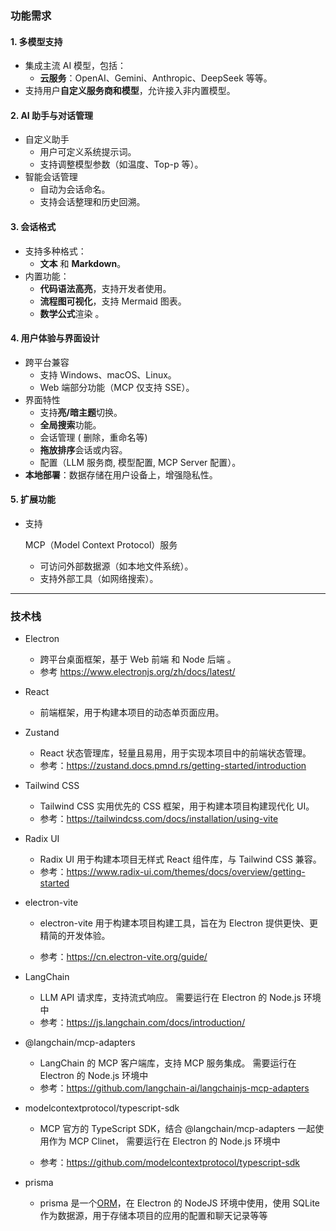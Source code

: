 ### 功能需求

#### 1. 多模型支持

- 集成主流 AI 模型，包括：
  - **云服务**：OpenAI、Gemini、Anthropic、DeepSeek 等等。
- 支持用户**自定义服务商和模型**，允许接入非内置模型。

#### 2. AI 助手与对话管理

- 自定义助手
  - 用户可定义系统提示词。
  - 支持调整模型参数（如温度、Top-p 等）。
- 智能会话管理
  - 自动为会话命名。
  - 支持会话整理和历史回溯。

#### 3. 会话格式

- 支持多种格式：
  - **文本** 和 **Markdown**。
- 内置功能：
  - **代码语法高亮**，支持开发者使用。
  - **流程图可视化**，支持 Mermaid 图表。
  - **数学公式**渲染 。

#### 4. 用户体验与界面设计

- 跨平台兼容
  - 支持 Windows、macOS、Linux。
  - Web 端部分功能（MCP 仅支持 SSE）。
- 界面特性
  - 支持**亮/暗主题**切换。
  - **全局搜索**功能。
  - 会话管理 ( 删除，重命名等)
  - **拖放排序**会话或内容。
  - 配置（LLM 服务商, 模型配置, MCP Server 配置）。
- **本地部署**：数据存储在用户设备上，增强隐私性。

#### 5. 扩展功能

- 支持

  MCP（Model Context Protocol）服务

  - 可访问外部数据源（如本地文件系统）。
  - 支持外部工具（如网络搜索）。

---

### 技术栈

- Electron

  - 跨平台桌面框架，基于 Web 前端 和 Node 后端 。
  - 参考 https://www.electronjs.org/zh/docs/latest/

- React

  - 前端框架，用于构建本项目的动态单页面应用。

- Zustand

  - React 状态管理库，轻量且易用，用于实现本项目中的前端状态管理。
  - 参考：https://zustand.docs.pmnd.rs/getting-started/introduction

- Tailwind CSS

  - Tailwind CSS 实用优先的 CSS 框架，用于构建本项目构建现代化 UI。
  - 参考：https://tailwindcss.com/docs/installation/using-vite

- Radix UI

  - Radix UI 用于构建本项目无样式 React 组件库，与 Tailwind CSS 兼容。
  - 参考：https://www.radix-ui.com/themes/docs/overview/getting-started

- electron-vite

  - electron-vite 用于构建本项目构建工具，旨在为 Electron 提供更快、更精简的开发体验。

  - 参考：https://cn.electron-vite.org/guide/

- LangChain

  - LLM API 请求库，支持流式响应。 需要运行在 Electron 的 Node.js 环境中
  - 参考：https://js.langchain.com/docs/introduction/

- @langchain/mcp-adapters

  - LangChain 的 MCP 客户端库，支持 MCP 服务集成。 需要运行在 Electron 的 Node.js 环境中
  - 参考：https://github.com/langchain-ai/langchainjs-mcp-adapters

- modelcontextprotocol/typescript-sdk

  - MCP 官方的 TypeScript SDK，结合 @langchain/mcp-adapters 一起使用作为 MCP Clinet， 需要运行在 Electron 的 Node.js 环境中

  - 参考：https://github.com/modelcontextprotocol/typescript-sdk

- prisma

  - prisma 是一个[ORM](https://en.wikipedia.org/wiki/Object-relational_mapping)，在 Electron 的 NodeJS 环境中使用，使用 SQLite 作为数据源，用于存储本项目的应用的配置和聊天记录等等
